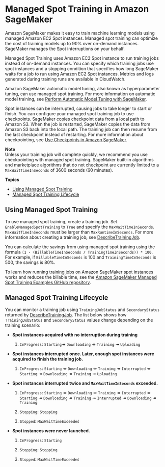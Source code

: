 # Managed Spot Training in Amazon SageMaker<a name="model-managed-spot-training"></a>

Amazon SageMaker makes it easy to train machine learning models using managed Amazon EC2 Spot instances\. Managed spot training can optimize the cost of training models up to 90% over on\-demand instances\. SageMaker manages the Spot interruptions on your behalf\. 

Managed Spot Training uses Amazon EC2 Spot instance to run training jobs instead of on\-demand instances\. You can specify which training jobs use spot instances and a stopping condition that specifies how long SageMaker waits for a job to run using Amazon EC2 Spot instances\. Metrics and logs generated during training runs are available in CloudWatch\. 

Amazon SageMaker automatic model tuning, also known as hyperparameter tuning, can use managed spot training\. For more information on automatic model training, see [Perform Automatic Model Tuning with SageMaker](automatic-model-tuning.md)\.

Spot instances can be interrupted, causing jobs to take longer to start or finish\. You can configure your managed spot training job to use checkpoints\. SageMaker copies checkpoint data from a local path to Amazon S3\. When the job is restarted, SageMaker copies the data from Amazon S3 back into the local path\. The training job can then resume from the last checkpoint instead of restarting\. For more information about checkpointing, see [Use Checkpoints in Amazon SageMaker](model-checkpoints.md)\.

**Note**  
Unless your training job will complete quickly, we recommend you use checkpointing with managed spot training\. SageMaker built\-in algorithms and marketplace algorithms that do not checkpoint are currently limited to a `MaxWaitTimeInSeconds` of 3600 seconds \(60 minutes\)\. 

**Topics**
+ [Using Managed Spot Training](#model-managed-spot-training-using)
+ [Managed Spot Training Lifecycle](#model-managed-spot-training-status)

## Using Managed Spot Training<a name="model-managed-spot-training-using"></a>

To use managed spot training, create a training job\. Set `EnableManagedSpotTraining` to `True` and specify the `MaxWaitTimeInSeconds`\. `MaxWaitTimeInSeconds` must be larger than `MaxRuntimeInSeconds`\. For more information about creating a training job, see [DescribeTrainingJob](https://docs.aws.amazon.com/sagemaker/latest/APIReference/API_DescribeTrainingJob.html)\. 

You can calculate the savings from using managed spot training using the formula `(1 - (BillableTimeInSeconds / TrainingTimeInSeconds)) * 100`\. For example, if `BillableTimeInSeconds` is 100 and `TrainingTimeInSeconds` is 500, the savings is 80%\.

To learn how running training jobs on Amazon SageMaker spot instances works and reduces the billable time, see the [Amazon SageMaker Managed Spot Training Examples GitHub repository]()\.

## Managed Spot Training Lifecycle<a name="model-managed-spot-training-status"></a>

You can monitor a training job using `TrainingJobStatus` and `SecondaryStatus` returned by [DescribeTrainingJob](https://docs.aws.amazon.com/sagemaker/latest/APIReference/API_DescribeTrainingJob.html)\. The list below shows how `TrainingJobStatus` and `SecondaryStatus` values change depending on the training scenario:
+ **Spot instances acquired with no interruption during training**

  1. `InProgress`: `Starting`↠ `Downloading` ↠ `Training` ↠ `Uploading`
+ **Spot instances interrupted once\. Later, enough spot instances were acquired to finish the training job\.**

  1. `InProgress`: `Starting` ↠ `Downloading` ↠ `Training` ↠ `Interrupted` ↠ `Starting` ↠ `Downloading` ↠ `Training` ↠ `Uploading` 
+ **Spot instances interrupted twice and `MaxWaitTimeInSeconds` exceeded\.**

  1. `InProgress`: `Starting` ↠ `Downloading` ↠ `Training` ↠ `Interrupted` ↠ `Starting` ↠ `Downloading` ↠ `Training` ↠ `Interrupted` ↠ `Downloading` ↠ `Training` 

  1. `Stopping`: `Stopping` 

  1. `Stopped`: `MaxWaitTimeExceeded` 
+ **Spot instances were never launched\.**

  1. `InProgress`: `Starting` 

  1. `Stopping`: `Stopping` 

  1. `Stopped`: `MaxWaitTimeExceeded` 